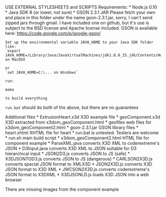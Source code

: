 USE EXTERNAL STYLESHEETS and SCRIPTS
Requirements:
	* Node.js 0.10
	* Java SDK 8 (or lower, not sure)
	* GSON 2.3.1 JAR
		Please fetch your own and place in this folder under the
		name gson-2.3.1.jar, sorry, I can't send zipped jars through
		gmail.  I have included one on github, but it's use is subject
		to the BSD license and Apache license included.  GSON is
		available here: https://code.google.com/p/google-gson/

	Set up the environmental variable JAVA_HOME to your Java SDK folder
	like:
	`export JAVA_HOME=/Library/Java/JavaVirtualMachines/jdk1.8.0_25.jdk/Contents/Home`
	on MacOSX

	or
	`set JAVA_HOME=C:\... on Windows`

	run:
	
	make

	to build everything

`run.bat` should do both of the above, but there are no guarantees


Additional files
	* ExtrusionHeart.x3d X3D example file
	* geoComponent.x3d X3D extracted from x3dom_geoComponent.html
	* geofiles web files for x3dom_geoComponent2.html
	* gson-2.3.1.jar GSON library files
	* heart.xhtml XHTML file for heart
	* run.bat is untested.  Testers are welcome
	* run.sh main build script
	* x3dom_geoComponent2.html  HTML file for component example
	* ParseXML.java converts X3D XML to coderextreme's JSON
	* D3Input.java converts X3D XML to JSON suitable for D3 hierarchical input
	* JSON2D3.js converts JSON to JS (safe)
	* X3DJSONTOD3.js converts JSON to JS (dangerous)
	* CARLSON2X3D.js converts special JSON format to  XMLX3D
	* JSON2X3D.js converts X3D JSON format to X3D XML
	* JWCSON2X3D.js converts coderextreme's JSON format to X3DXML
	* X3DJSONLD.js loads X3D JSON into a web browser

There are missing images from the component example
